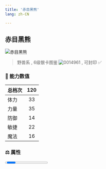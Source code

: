```yaml
---
title: '赤目黑熊'
lang: zh-CN

---
```



## 赤目黑熊

![赤目黑熊](https://user-images.githubusercontent.com/78347270/115937655-67b67e80-a4d3-11eb-9962-9c511c17ec79.gif) 

> 野兽系 , 6级银卡图鉴 ![0014961](https://user-images.githubusercontent.com/78347270/115963858-4e0d4980-a55c-11eb-87f1-acea62ff25da.gif) , 可封印 ✅ 


### 💪 能力数值

| 总档次       | 120            |
| :----------- |:-------------:|
| 体力      | 33   <Stars :number="3.5" />  |
| 力量      | 35   <Stars :number="3.5" />  |
| 防御      | 14  <Stars :number="1.5" />  | 
| 敏捷      | 22  <Stars :number="2" />  | 
| 魔法      | 16  <Stars :number="1.5" />   | 


### ⚖️ 属性


<Progress earth :number="0" />

<Progress water :number="0" />

<Progress fire :number="2" />

<Progress wind :number="8" />

### ✨ 技能栏 <Strong>6个</Strong>

- 攻击
- 防御
- 诸刃 Lv1

### 👶 1级出现点

- 无



